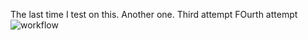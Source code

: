 The last time I test on this.
Another one.
Third attempt
FOurth attempt
![workflow](https://github.com/<UserName>/<RepositoryName>/actions/workflows/main.yml/badge.svg)
